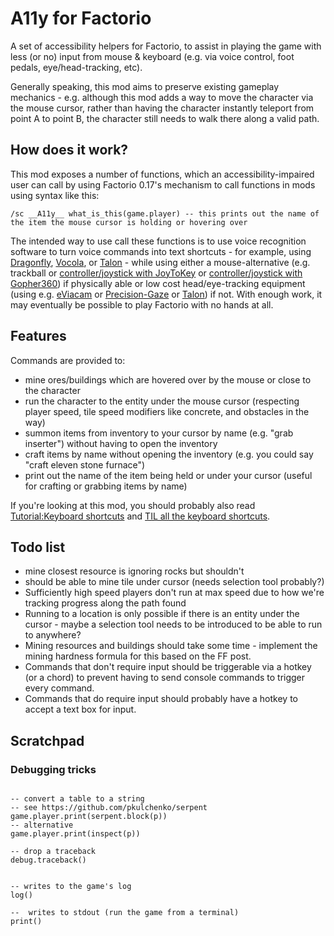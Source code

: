 A11y for Factorio
=================

A set of accessibility helpers for Factorio, to assist in playing the game with less (or no) input from mouse & keyboard (e.g. via voice control, foot pedals, eye/head-tracking, etc).

Generally speaking, this mod aims to preserve existing gameplay mechanics - e.g. although this mod adds a way to move the character via the mouse cursor, rather than having the character instantly teleport from point A to point B, the character still needs to walk there along a valid path.


How does it work?
-----------------

This mod exposes a number of functions, which an accessibility-impaired user can call by using Factorio 0.17's mechanism to call functions in mods using syntax like this:

```
/sc __A11y__ what_is_this(game.player) -- this prints out the name of the item the mouse cursor is holding or hovering over
```

The intended way to use call these functions is to use voice recognition software to turn voice commands into text shortcuts - for example, using [Dragonfly](https://github.com/dictation-toolbox/dragonfly), [Vocola](http://vocola.net/), or [Talon](https://talonvoice.com/) - while using either a mouse-alternative (e.g. trackball or [controller/joystick with JoyToKey](https://joytokey.net/en/) or [controller/joystick with Gopher360](https://github.com/Tylemagne/Gopher360)) if physically able or low cost head/eye-tracking equipment (using e.g. [eViacam](http://eviacam.crea-si.com/index.php) or [Precision-Gaze](https://precisiongazemouse.com/) or [Talon](https://talonvoice.com/)) if not. With enough work, it may eventually be possible to play Factorio with no hands at all.

Features
--------

Commands are provided to:

* mine ores/buildings which are hovered over by the mouse or close to the character
* run the character to the entity under the mouse cursor (respecting player speed, tile speed modifiers like concrete, and obstacles in the way)
* summon items from inventory to your cursor by name (e.g. "grab inserter") without having to open the inventory
* craft items by name without opening the inventory (e.g. you could say "craft eleven stone furnace")
* print out the name of the item being held or under your cursor (useful for crafting or grabbing items by name)

If you're looking at this mod, you should probably also read [Tutorial:Keyboard shortcuts](https://wiki.factorio.com/Tutorial:Keyboard_shortcuts) and [TIL all the keyboard shortcuts](https://www.reddit.com/r/factorio/comments/5odbdf/til_all_the_keyboard_shortcuts/).

Todo list
---------

* mine closest resource is ignoring rocks but shouldn't
* should be able to mine tile under cursor (needs selection tool probably?)
* Sufficiently high speed players don't run at max speed due to how we're tracking progress along the path found
* Running to a location is only possible if there is an entity under the cursor - maybe a selection tool needs to be introduced to be able to run to anywhere?
* Mining resources and buildings should take some time - implement the mining hardness formula for this based on the FF post.
* Commands that don't require input should be triggerable via a hotkey (or a chord) to prevent having to send console commands to trigger every command.
* Commands that do require input should probably have a hotkey to accept a text box for input.

Scratchpad
----------

### Debugging tricks

```

-- convert a table to a string
-- see https://github.com/pkulchenko/serpent
game.player.print(serpent.block(p))
-- alternative
game.player.print(inspect(p))

-- drop a traceback
debug.traceback()


-- writes to the game's log
log()

--  writes to stdout (run the game from a terminal)
print()
```
